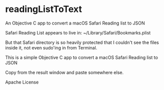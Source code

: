 # readingListToText
An Objective C app to convert a macOS Safari Reading list to JSON

Safari Reading List appears to live in: ~/Library/Safari/Bookmarks.plist

But that Safari directory is so heavily protected that I couldn't see the files inside it, not even sudo'ing in from Terminal.

This is a simple Objective C app to convert a macOS Safari Reading list to JSON

Copy from the result window and paste somewhere else.

Apache License

